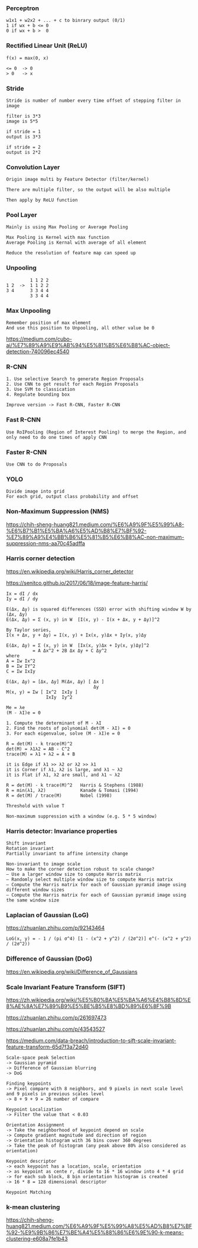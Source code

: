 ### Perceptron

```
w1x1 + w2x2 + ... + c to binrary output (0/1)
1 if wx + b <= 0
0 if wx + b >  0
```

### Rectified Linear Unit (ReLU)

```
f(x) = max(0, x)

<= 0  -> 0
> 0   -> x
```

### Stride

```
Stride is number of number every time offset of stepping filter in image

filter is 3*3
image is 5*5

if stride = 1
output is 3*3

if stride = 2
output is 2*2
```

### Convolution Layer

```
Origin image multi by Feature Detector (filter/kernel)

There are multiple filter, so the output will be also multiple

Then apply by ReLU function
```

### Pool Layer

```
Mainly is using Max Pooling or Average Pooling

Max Pooling is Kernel with max function
Average Pooling is Kernal with average of all element

Reduce the resolution of feature map can speed up
```

### Unpooling

```
         1 1 2 2
1 2  ->  1 1 2 2
3 4      3 3 4 4
         3 3 4 4
```

### Max Unpooling

```
Remember position of max element
And use this position to Unpooling, all other value be 0
```

https://medium.com/cubo-ai/%E7%89%A9%E9%AB%94%E5%81%B5%E6%B8%AC-object-detection-740096ec4540

### R-CNN

```
1. Use selective Search to generate Region Proposals
2. Use CNN to get result for each Region Proposals
3. Use SVM to classication
4. Regulate bounding box

Improve version -> Fast R-CNN, Faster R-CNN
```

### Fast R-CNN

```
Use RoIPooling (Region of Interest Pooling) to merge the Region, and only need to do one times of apply CNN 
```

### Faster R-CNN

```
Use CNN to do Proposals
```

### YOLO

```
Divide image into grid
For each grid, output class probability and offset
```

### Non-Maximum Suppression (NMS)

https://chih-sheng-huang821.medium.com/%E6%A9%9F%E5%99%A8-%E6%B7%B1%E5%BA%A6%E5%AD%B8%E7%BF%92-%E7%89%A9%E4%BB%B6%E5%81%B5%E6%B8%AC-non-maximum-suppression-nms-aa70c45adffa

### Harris corner detection

https://en.wikipedia.org/wiki/Harris_corner_detector

https://senitco.github.io/2017/06/18/image-feature-harris/

```
Ix = dI / dx
Iy = dI / dy

E(Δx, Δy) is squared differences (SSD) error with shifting window W by (Δx, Δy)
E(Δx, Δy) = Σ (x, y) in W  [I(x, y) - I(x + Δx, y + Δy)]^2

By Taylor series,
I(x + Δx, y + Δy) = I(x, y) + Ix(x, y)Δx + Iy(x, y)Δy

E(Δx, Δy) = Σ (x, y) in W  [Ix(x, y)Δx + Iy(x, y)Δy]^2
          = A Δx^2 + 2B Δx Δy + C Δy^2
where
A = Σw Ix^2
B = Σw IY^2
C = Σw IxIy

E(Δx, Δy) = [Δx, Δy] M(Δx, Δy) [ Δx ]
                                 Δy
M(x, y) = Σw [ Ix^2  IxIy ]
               IxIy  Iy^2

Me = λe 
(M - λI)e = 0

1. Compute the determinant of M - λI
2. Find the roots of polynomial det(M - λI) = 0
3. For each eigenvalue, solve (M - λI)e = 0

R = det(M) - k trace(M)^2
det(M) = λ1λ2 = AB - C^2
trace(M) = λ1 + λ2 = A + B

it is Edge if λ1 >> λ2 or λ2 >> λ1
it is Corner if λ1, λ2 is large, and λ1 ~ λ2
it is Flat if λ1, λ2 are small, and λ1 ~ λ2

R = det(M) - k trace(M)^2   Harris & Stephens (1988)
R = min(λ1, λ2)             Kanade & Tomasi (1994)
R = det(M) / trace(M)       Nobel (1998)

Threshold with value T

Non-maximum suppression with a window (e.g. 5 * 5 window)
```

### Harris detector: Invariance properties

```
Shift invariant
Rotation invariant
Partially invariant to affine intensity change

Non-invariant to image scale
How to make the corner detection robust to scale change?
– Use a larger window size to compute Harris matrix
– Randomly select multiple window size to compute Harris matrix
– Compute the Harris matrix for each of Gaussian pyramid image using different window sizes
– Compute the Harris matrix for each of Gaussian pyramid image using the same window size
```

### Laplacian of Gaussian (LoG)

https://zhuanlan.zhihu.com/p/92143464

```
LoG(x, y) = - 1 / (pi σ^4) [1 - (x^2 + y^2) / (2σ^2)] e^(- (x^2 + y^2) / (2σ^2))
```

### Difference of Gaussian (DoG)

https://en.wikipedia.org/wiki/Difference_of_Gaussians

### Scale Invariant Feature Transform (SIFT)

https://zh.wikipedia.org/wiki/%E5%B0%BA%E5%BA%A6%E4%B8%8D%E8%AE%8A%E7%89%B9%E5%BE%B5%E8%BD%89%E6%8F%9B

https://zhuanlan.zhihu.com/p/261697473	

https://zhuanlan.zhihu.com/p/43543527

https://medium.com/data-breach/introduction-to-sift-scale-invariant-feature-transform-65d7f3a72d40

```
Scale-space peak Selection
-> Gaussian pyramid
-> Difference of Gaussian blurring
-> DoG

Finding keypoints
-> Pixel compare with 8 neighbors, and 9 pixels in next scale level and 9 pixels in previous scales level
-> 8 + 9 + 9 = 26 number of compare

Keypoint Localization
-> Filter the value that < 0.03

Orientation Assignment
-> Take the neighborhood of keypoint depend on scale
-> Compute gradient magnitude and direction of region
-> Orientation histogram with 36 bins cover 360 degrees
-> Take the peak of histogram (any peak above 80% also considered as orientation)

Keypoint descriptor
-> each keypoint has a location, scale, orientation
-> as keypoint as cente r, divide to 16 * 16 window into 4 * 4 grid
-> for each sub block, 8 bin orientation histogram is created
-> 16 * 8 = 128 dimensional descriptor

Keypoint Matching
```

### k-mean clustering

https://chih-sheng-huang821.medium.com/%E6%A9%9F%E5%99%A8%E5%AD%B8%E7%BF%92-%E9%9B%86%E7%BE%A4%E5%88%86%E6%9E%90-k-means-clustering-e608a7fe1b43

```
```

